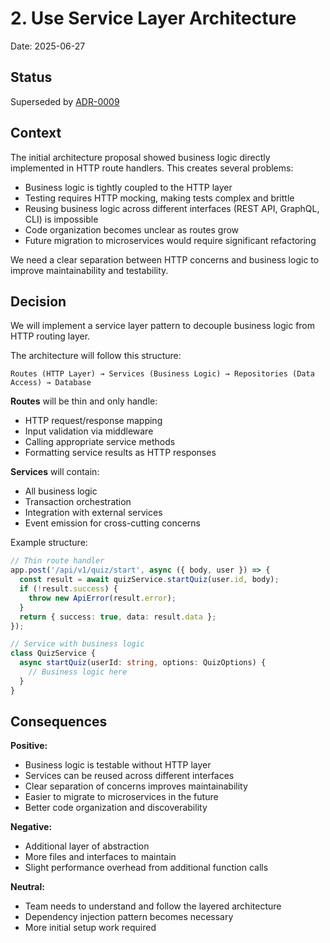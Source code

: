 # 2. Use Service Layer Architecture

Date: 2025-06-27

## Status

Superseded by [ADR-0009](./0009-vertical-slice-architecture.md)

## Context

The initial architecture proposal showed business logic directly implemented in HTTP route handlers. This creates several problems:

- Business logic is tightly coupled to the HTTP layer
- Testing requires HTTP mocking, making tests complex and brittle
- Reusing business logic across different interfaces (REST API, GraphQL, CLI) is impossible
- Code organization becomes unclear as routes grow
- Future migration to microservices would require significant refactoring

We need a clear separation between HTTP concerns and business logic to improve maintainability and testability.

## Decision

We will implement a service layer pattern to decouple business logic from HTTP routing layer.

The architecture will follow this structure:

```
Routes (HTTP Layer) → Services (Business Logic) → Repositories (Data Access) → Database
```

**Routes** will be thin and only handle:
- HTTP request/response mapping
- Input validation via middleware
- Calling appropriate service methods
- Formatting service results as HTTP responses

**Services** will contain:
- All business logic
- Transaction orchestration
- Integration with external services
- Event emission for cross-cutting concerns

Example structure:
```typescript
// Thin route handler
app.post('/api/v1/quiz/start', async ({ body, user }) => {
  const result = await quizService.startQuiz(user.id, body);
  if (!result.success) {
    throw new ApiError(result.error);
  }
  return { success: true, data: result.data };
});

// Service with business logic
class QuizService {
  async startQuiz(userId: string, options: QuizOptions) {
    // Business logic here
  }
}
```

## Consequences

**Positive:**
- Business logic is testable without HTTP layer
- Services can be reused across different interfaces
- Clear separation of concerns improves maintainability
- Easier to migrate to microservices in the future
- Better code organization and discoverability

**Negative:**
- Additional layer of abstraction
- More files and interfaces to maintain
- Slight performance overhead from additional function calls

**Neutral:**
- Team needs to understand and follow the layered architecture
- Dependency injection pattern becomes necessary
- More initial setup work required